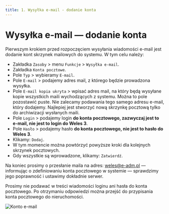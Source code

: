 ```yaml
---
title: 1. Wysyłka e-mail - dodanie konta
---
```


# Wysyłka e-mail — dodanie konta

Pierwszym krokiem przed rozpoczęciem wysyłania wiadomości e-mail jest dodanie kont skrzynek mailowych do systemu. W tym celu należy:

- Zakładka `Zasoby` > menu `Funkcje` > `Wysyłka e-mail`.
- Zakładka `Konta pocztowe`.
- Pole `Typ` > wybieramy `E-mail`.
- Pole `E-mail` > podajemy adres mail, z którego będzie prowadzona wysyłka.
- Pole `E-mail kopia ukryta` > wpisać adres mail, na który będą wysyłane kopie wszystkich maili wychodzących z systemu. Można to pole pozostawić puste. Nie zalecamy podawania tego samego adresu e-mail, który dodajemy. Najlepiej jest stworzyć nową skrzynkę pocztową tylko do archiwizacji wysłanych maili.
- Pole `Login` > podajemy login **do konta pocztowego, zazwyczaj jest to e-mail, nie jest to login do Weles 3**.
- Pole `Hasło` > podajemy hasło **do konta pocztowego, nie jest to hasło do Weles 3**.
- Klikamy: `Dodaj`.
- W tym momencie można powtórzyć powyższe kroki dla kolejnych skrzynek pocztowych.
- Gdy wszystkie są wprowadzone, klikamy: `Zatwierdź`.

Na koniec prosimy o przesłanie maila na adres: weles@e-adm.pl — informując o zdefiniowaniu konta pocztowego w systemie — sprawdzimy jego poprawność i ustawimy dokładnie serwer.

Prosimy nie podawać w treści wiadomości loginu ani hasła do konta pocztowego. Po otrzymaniu odpowiedzi można przejść do przypisania konta pocztowego do nieruchomości.

![Konto e-mail](kontoemail.gif)
